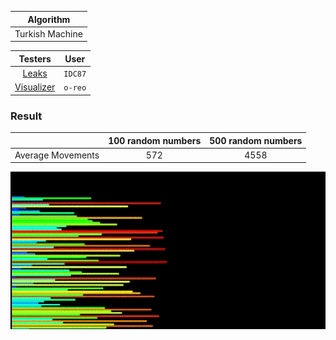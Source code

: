 

|Algorithm|
| :---:   |
|Turkish Machine|

| Testers | User |
| :-----: | :--: |
| [Leaks](https://github.com/IDC87/push_swap_leak_tester) | `IDC87` |
| [Visualizer](https://github.com/o-reo/push_swap_visualizer) | `o-reo` |

### Result
|| 100 random numbers | 500 random numbers |
|--| :--------: | :------: |
| Average Movements | 572 | 4558 |

![Alt Text](https://github.com/Claw-gt/push_swap/blob/main/Push_swap_Visualizer-ezgif.com-resize.gif)
